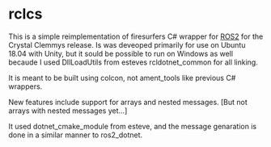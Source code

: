 # rclcs

This is a simple reimplementation of firesurfers C# wrapper for [ROS2](https://github.com/ros2) for the Crystal Clemmys release.
Is was deveoped primarily for use on Ubuntu 18.04 with Unity, but it sould be possible to run on Windows as well becaude I used DllLoadUtils from esteves rcldotnet_common for all linking. 

It is meant to be built using colcon, not ament_tools like previous C# wrappers.

New features include support for arrays and nested messages. [But not arrays with nested messages yet...]

It used dotnet_cmake_module from esteve, and the message genaration is done in a similar manner to ros2_dotnet.
